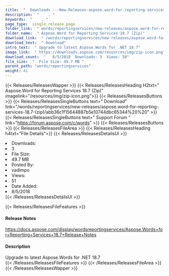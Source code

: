 ```yaml
---
title:  "  Downloads ---New-Releases-aspose.word-for-reporting-services-18.7-(zip) . " 
description:  "    . " 
keywords:  "    . " 
page_type:  single_release_page
folder_link:  " words/reportingservices/new-releases/aspose.word-for-reporting-services-18.7-(zip)/"
folder_name:  " Aspose.Word for Reporting Services 18.7 (Zip)"
download_link:  " /words/reportingservices/new-releases/aspose.word-for-reporting-services-18.7-(zip)/abb36c1f15644887b5e10744dbc65344"
download_text:  " Download"
intro_text:  " Upgrade to latest Aspose.Words for .NET 18.7"
image_link:  " https://downloads.aspose.com/resources/img/zip-icon.png"
download_count:  "   8/5/2018  Downloads: 3  Views: 50"
file_size:  "  File Size: 49.7 MB "
parent_path: "words/reportingservices"
weight: 41 
---
```


{{< Releases/ReleasesWapper >}}
  {{< Releases/ReleasesHeading H2txt=" Aspose.Word for Reporting Services 18.7 (Zip)" imagelink="/resources/img/zip-icon.png">}}
  {{< Releases/ReleasesButtons >}}
    {{< Releases/ReleasesSingleButtons text=" Download" link="/words/reportingservices/new-releases/aspose.word-for-reporting-services-18.7-(zip)/abb36c1f15644887b5e10744dbc65344%20%20" >}}
    {{< Releases/ReleasesSingleButtons text=" Support Forum " link="https://forum.aspose.com/c/words" >}}
  {{< Releases/ReleasesButtons >}}
  {{< Releases/ReleasesFileArea >}}
    {{< Releases/ReleasesHeading h4txt="File Details">}}
    {{< Releases/ReleasesDetailsUl >}}
             <li>Downloads:</li><li>3</li><li>File Size:</li><li>49.7 MB</li><li>Posted By:</li><li>vadimpo</li><li>Views:</li><li>51</li><li>Date Added:</li><li>8/5/2018</li>
    {{< /Releases/ReleasesDetailsUl >}}

  {{< Releases/ReleasesFileFeatures >}}
      <h4>Release Notes</h4><div><a href="https://docs.aspose.com/display/wordsreportingservices/Aspose.Words+for+Reporting+Services+18.7+Release+Notes">https://docs.aspose.com/display/wordsreportingservices/Aspose.Words+for+Reporting+Services+18.7+Release+Notes</a></div><h4>Description</h4><div class="HTMLDescription">Upgrade to latest Aspose.Words for .NET 18.7</div>
  {{< /Releases/ReleasesFileFeatures >}}
 {{< /Releases/ReleasesFileArea >}}
{{< /Releases/ReleasesWapper >}}


